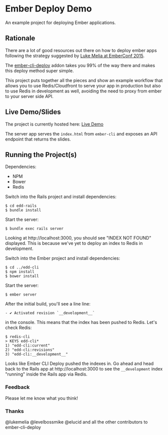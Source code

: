 # Ember Deploy Demo

An example project for deploying Ember applications.

## Rationale

There are a lot of good resources out there on how to deploy ember apps following the strategy suggested by [Luke Melia at EmberConf 2015](https://www.youtube.com/watch?v=4EDetv_Rw5U).

The [ember-cli-deploy](https://github.com/ember-cli/ember-cli-deploy) addon takes you 99% of the way there and makes this deploy method super simple.

This project puts together all the pieces and show an example workflow that allows you to use Redis/Cloudfront to serve your app in production but also to use Redis in development as well, avoiding the need to proxy from ember to your server side API.

## Live Demo/Slides

The project is currently hosted here: [Live Demo](http://ember-deploy-demo.ghedamat.com/)

The server app serves the `index.html` from `ember-cli` and exposes an API endpoint that returns the slides.

## Running the Project(s)

Dependencies:

* NPM
* Bower
* Redis

Switch into the Rails project and install dependencies:

    $ cd edd-rails
    $ bundle install

Start the server:

    $ bundle exec rails server

Looking at http://localhost:3000, you should see "INDEX NOT FOUND" displayed. This is because we've yet to deploy an index to Redis in development. 

Switch into the Ember project and install dependencies:

    $ cd ../edd-cli
    $ npm install
    $ bower install

Start the server:
    
    $ ember server

After the initial build, you'll see a line line:

    - ✔ Activated revision `__development__`

in the console. This means that the index has been pushed to Redis. Let's check Redis:

    $ redis-cli
    > KEYS edd-cli*
    1) "edd-cli:current"
    2) "edd-cli:revisions"
    3) "edd-cli:__development__"

Looks like Ember CLI Deploy pushed the indexes in. Go ahead and head back to the Rails app at http://localhost:3000 to see the `__development` index "running" inside the Rails app via Redis.

### Feedback

Please let me know what you think!

### Thanks

@lukemelia
@levelbossmike
@elucid
and all the other contributors to ember-cli-deploy
